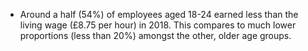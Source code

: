 -   Around a half (54%) of employees aged 18-24 earned less than the
    living wage (£8.75 per hour) in 2018. This compares to much lower
    proportions (less than 20%) amongst the other, older age groups.
